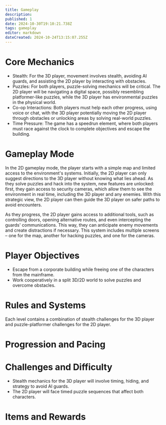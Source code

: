 ```yaml
---
title: Gameplay
description: 
published: 1
date: 2024-10-30T19:10:21.738Z
tags: gameplay
editor: markdown
dateCreated: 2024-10-24T13:15:07.255Z
---
```


# Core Mechanics

- Stealth: For the 3D player, movement involves stealth, avoiding AI guards, and assisting the 2D player by interacting with obstacles.
- Puzzles: For both players, puzzle-solving mechanics will be critical. The 2D player will be navigating a digital space, possibly resembling platformer-like puzzles, while the 3D player has environmental puzzles in the physical world.
- Co-op Interactions: Both players must help each other progress, using voice or chat, with the 3D player potentially moving the 2D player through obstacles or unlocking areas by solving real-world puzzles.
- Time Pressure: The game has a speedrun element, where both players must race against the clock to complete objectives and escape the building.


# Gameplay Mode

In the 2D gameplay mode, the player starts with a simple map and limited access to the environment's systems. Initially, the 2D player can only suggest directions to the 3D player without knowing what lies ahead. As they solve puzzles and hack into the system, new features are unlocked: first, they gain access to security cameras, which allow them to see the environment in real time, including the 3D player and any enemies. With this strategic view, the 2D player can then guide the 3D player on safer paths to avoid encounters.

As they progress, the 2D player gains access to additional tools, such as controlling doors, opening alternative routes, and even intercepting the guards' communications. This way, they can anticipate enemy movements and create distractions if necessary. This system includes multiple screens – one for the map, another for hacking puzzles, and one for the cameras.

# Player Objectives

- Escape from a corporate building while freeing one of the characters from the mainframe.
- Work cooperatively in a split 3D/2D world to solve puzzles and overcome obstacles.

# Rules and Systems

Each level contains a combination of stealth challenges for the 3D player and puzzle-platformer challenges for the 2D player.

# Progression and Pacing

# Challenges and Difficulty

- Stealth mechanics for the 3D player will involve timing, hiding, and strategy to avoid AI guards.
- The 2D player will face timed puzzle sequences that affect both characters.

# Items and Rewards